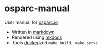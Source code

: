 # osparc-manual

User manual for [osparc.io]

- Written in [markdown]
- Rendered using [mkdocs]
- Tools [docker]ized ``make build; make serve``
  

[osparc.io]:https://osparc.io/
[markdown]:https://www.markdownguide.org/getting-started/
[mkdocs]:https://www.mkdocs.org/
[docker]:https://www.docker.com/
